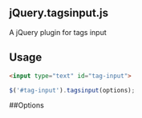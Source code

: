## jQuery.tagsinput.js
A jQuery plugin for tags input

## Usage
``` html
<input type="text" id="tag-input">
```
``` javascript
$('#tag-input').tagsinput(options);
```

##Options
